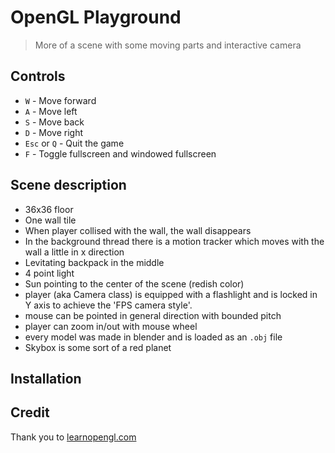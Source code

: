 # OpenGL Playground
 
 > More of a scene with some moving parts and interactive camera

## Controls
 
* `W` - Move forward
* `A` - Move left
* `S` - Move back
* `D` - Move right
* `Esc` or `Q` - Quit the game
* `F` - Toggle fullscreen and windowed fullscreen

## Scene description

* 36x36 floor
* One wall tile
* When player collised with the wall, the wall disappears
* In the background thread there is a motion tracker which moves with the wall a little in x direction
* Levitating backpack in the middle
* 4 point light
* Sun pointing to the center of the scene (redish color)
* player (aka Camera class) is equipped with a flashlight and is locked in Y axis to achieve the 'FPS camera style'.
* mouse can be pointed in general direction with bounded pitch
* player can zoom in/out with mouse wheel
* every model was made in blender and is loaded as an `.obj` file
* Skybox is some sort of a red planet

## Installation

## Credit

Thank you to [learnopengl.com](https://learnopengl.com/)
